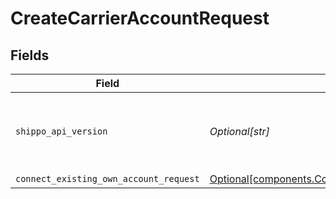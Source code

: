 # CreateCarrierAccountRequest


## Fields

| Field                                                                                                                | Type                                                                                                                 | Required                                                                                                             | Description                                                                                                          | Example                                                                                                              |
| -------------------------------------------------------------------------------------------------------------------- | -------------------------------------------------------------------------------------------------------------------- | -------------------------------------------------------------------------------------------------------------------- | -------------------------------------------------------------------------------------------------------------------- | -------------------------------------------------------------------------------------------------------------------- |
| `shippo_api_version`                                                                                                 | *Optional[str]*                                                                                                      | :heavy_minus_sign:                                                                                                   | String used to pick a non-default API version to use                                                                 | 2018-02-08                                                                                                           |
| `connect_existing_own_account_request`                                                                               | [Optional[components.ConnectExistingOwnAccountRequest]](../../models/components/connectexistingownaccountrequest.md) | :heavy_minus_sign:                                                                                                   | Examples.                                                                                                            |                                                                                                                      |